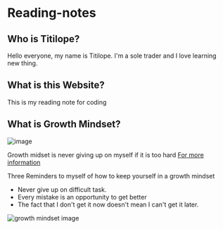 # Reading-notes
## Who is Titilope? 
Hello everyone, my name is Titilope.
I'm a sole trader and I love learning new thing.

## What is this Website?
This is my reading note for coding

## What is Growth Mindset?
![image](https://user-images.githubusercontent.com/122635175/212670421-46b798eb-04c8-4f8b-b7e0-7db20de051d1.png)

Growth midset is never giving up on myself if it is too hard
[For more information](docs/Readmore.md)

Three Reminders to myself of how to keep yourself in a growth mindset
- Never give up on difficult task.
- Every mistake is an opportunity to get better
- The fact that I don't get it now doesn't mean I can't get it later.


![growth mindset image](image/titi)
